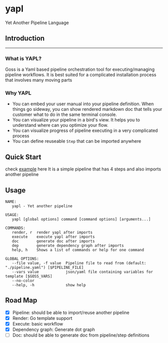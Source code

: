 # yapl
Yet Another Pipeline Language

## Introduction
----
### What is YAPL?

Goss is a Yaml based pipeline orchestration tool for executing/managing pipeline workflows. It is best suited for a complicated installation process that involves many moving parts

### Why YAPL
- You can embed your user manual into your pipeline definition. When things go sideway, you can show rendered markdown doc that tells your customer what to do in the same terminal console.
- You can visualize your pipeline in a bird's view. It helps you to understand where can you optimize your flow.
- You can visualize progress of pipeline executing in a very complicated process
- You can define reuseable `Step` that can be imported anywhere

## Quick Start
check [example](example/pipelines/demo.yaml) here
It is a simple pipeline that has 4 steps and also imports another pipeline

## Usage
```
NAME:
   yapl - Yet another pipeline

USAGE:
   yapl [global options] command [command options] [arguments...]

COMMANDS:
   render, r  render yapl after imports
   execute    execute yapl after imports
   doc        generate doc after imports
   dep        generate dependency graph after imports
   help, h    Shows a list of commands or help for one command

GLOBAL OPTIONS:
   --file value, -f value  Pipeline file to read from (default: "./pipeline.yaml") [$PIPELINE_FILE]
   --vars value            json/yaml file containing variables for template [$GOSS_VARS]
   --no-color              
   --help, -h              show help
```
## Road Map
- [x] Pipeline: should be able to import/reuse another pipeline
- [x] Render: Go template support 
- [x] Execute: basic workflow
- [x] Dependency graph: Generate dot graph
- [ ] Doc: should be able to generate doc from pipeline/step definitions
